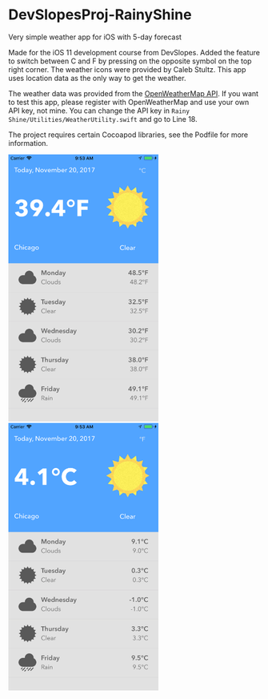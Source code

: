 # DevSlopesProj-RainyShine
Very simple weather app for iOS with 5-day forecast

Made for the iOS 11 development course from DevSlopes. Added the feature to switch between C and F by pressing on the opposite symbol on the top right corner. The weather icons were provided by Caleb Stultz. This app uses location data as the only way to get the weather.

The weather data was provided from the [OpenWeatherMap API](https://openweathermap.org/api). If you want to test this app, please register with OpenWeatherMap and use your own API key, not mine. You can change the API key in `Rainy Shine/Utilities/WeatherUtility.swift` and go to Line 18.

The project requires certain Cocoapod libraries, see the Podfile for more information.

<img src="screenshot1.png" alt="Weather Screen F" width="300"/>
<img src="screenshot2.png" alt="Weather Screen C" width="300"/>
